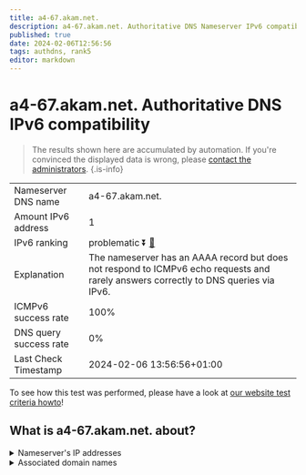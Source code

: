 ```yaml
---
title: a4-67.akam.net.
description: a4-67.akam.net. Authoritative DNS Nameserver IPv6 compatibility
published: true
date: 2024-02-06T12:56:56
tags: authdns, rank5
editor: markdown
---
```


# a4-67.akam.net. Authoritative DNS IPv6 compatibility

> The results shown here are accumulated by automation. If you're convinced the displayed data is wrong, please [contact the administrators](/howto/chat). 
{.is-info}




|   |   |
| - | - |
| Nameserver DNS name | a4-67.akam.net.
| Amount IPv6 address | 1
| IPv6 ranking | problematic :arrow_double_down: [🔗](/howto/ranking) |
| Explanation | The nameserver has an AAAA record but does not respond to ICMPv6 echo requests and rarely answers correctly to DNS queries via IPv6. |
| ICMPv6 success rate | 100%|
| DNS query success rate | 0% |
| Last Check Timestamp | 2024-02-06 13:56:56+01:00 |

To see how this test was performed, please have a look at [our website test criteria howto](/howto/testcriteria/authdns)!


## What is a4-67.akam.net. about?




<details>
<summary>Nameserver's IP addresses</summary>

2600:1480:9000::43

</details>



<details>
<summary>Associated domain names</summary>

www.bbva.com

www.dailymail.co.uk

www.genentech.com

www.roche.com

</details>
